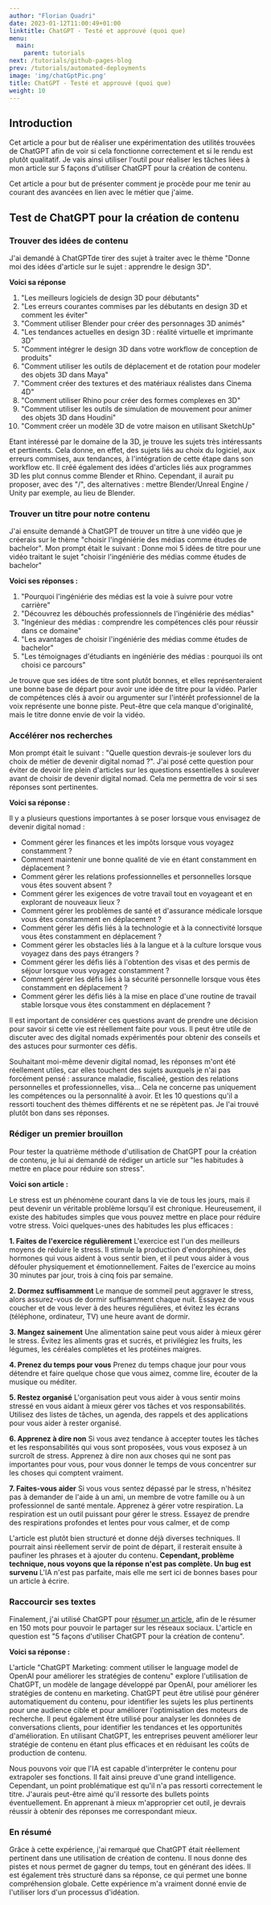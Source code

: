 ```yaml
---
author: "Florian Quadri"
date: 2023-01-12T11:00:49+01:00
linktitle: ChatGPT - Testé et approuvé (quoi que)
menu:
  main:
    parent: tutorials
next: /tutorials/github-pages-blog
prev: /tutorials/automated-deployments
image: 'img/chatGptPic.png'
title: ChatGPT - Testé et approuvé (quoi que)
weight: 10
---
```



## Introduction

Cet article a pour but de réaliser une expérimentation des utilités trouvées de ChatGPT afin de voir si cela fonctionne correctement et si le rendu est plutôt qualitatif. Je vais ainsi utiliser l'outil pour réaliser les tâches liées à mon article sur 5 façons d'utiliser ChatGPT pour la création de contenu.

Cet article a pour but de présenter comment je procède pour me tenir au courant des avancées en lien avec le métier que j'aime.

## Test de ChatGPT pour la création de contenu

### Trouver des idées de contenu

J'ai demandé à ChatGPTde tirer des sujet à traiter avec le thème "Donne moi des idées d'article sur le sujet : apprendre le design 3D".

**Voici sa réponse**

1. "Les meilleurs logiciels de design 3D pour débutants"
2. "Les erreurs courantes commises par les débutants en design 3D et comment les éviter"
3. "Comment utiliser Blender pour créer des personnages 3D animés"
4. "Les tendances actuelles en design 3D : réalité virtuelle et imprimante 3D"
5. "Comment intégrer le design 3D dans votre workflow de conception de produits"
6. "Comment utiliser les outils de déplacement et de rotation pour modeler des objets 3D dans Maya"
7. "Comment créer des textures et des matériaux réalistes dans Cinema 4D"
8. "Comment utiliser Rhino pour créer des formes complexes en 3D"
9. "Comment utiliser les outils de simulation de mouvement pour animer des objets 3D dans Houdini"
10. "Comment créer un modèle 3D de votre maison en utilisant SketchUp"

Etant intéressé par le domaine de la 3D, je trouve les sujets très intéressants et pertinents. Cela donne, en effet, des sujets liés au choix du logiciel, aux erreurs commises, aux tendances, à l'intégration de cette étape dans son workflow etc. Il créé également des idées d'articles liés aux programmes 3D les plut connus comme Blender et Rhino. Cependant, il aurait pu proposer, avec des "/", des alternatives : mettre Blender/Unreal Engine / Unity par exemple, au lieu de Blender.

### Trouver un titre pour notre contenu

J'ai ensuite demandé à ChatGPT de trouver un titre à une vidéo que je créerais sur le thème "choisir l'ingéniérie des médias comme études de bachelor". Mon prompt était le suivant : Donne moi 5 idées de titre pour une vidéo traitant le sujet "choisir l'ingéniérie des médias comme études de bachelor"

**Voici ses réponses :**

1. "Pourquoi l'ingéniérie des médias est la voie à suivre pour votre carrière"
2. "Découvrez les débouchés professionnels de l'ingéniérie des médias"
3. "Ingénieur des médias : comprendre les compétences clés pour réussir dans ce domaine"
4. "Les avantages de choisir l'ingéniérie des médias comme études de bachelor"
5. "Les témoignages d'étudiants en ingéniérie des médias : pourquoi ils ont choisi ce parcours"

Je trouve que ses idées de titre sont plutôt bonnes, et elles représenteraient une bonne base de départ pour avoir une idée de titre pour la vidéo. Parler de compétences clés à avoir ou argumenter sur l'intérêt professionnel de la voix représente une bonne piste. Peut-être que cela manque d'originalité, mais le titre donne envie de voir la vidéo.

### Accélérer nos recherches

Mon prompt était le suivant : "Quelle question devrais-je soulever lors du choix de métier de devenir digital nomad ?". J'ai posé cette question pour éviter de devoir lire plein d'articles sur les questions essentielles à soulever avant de choisir de devenir digital nomad. Cela me permettra de voir si ses réponses sont pertinentes.

**Voici sa réponse :**

Il y a plusieurs questions importantes à se poser lorsque vous envisagez de devenir digital nomad :

-  Comment gérer les finances et les impôts lorsque vous voyagez constamment ?
- Comment maintenir une bonne qualité de vie en étant constamment en déplacement ?
- Comment gérer les relations professionnelles et personnelles lorsque vous êtes souvent absent ?
- Comment gérer les exigences de votre travail tout en voyageant et en explorant de nouveaux lieux ?
- Comment gérer les problèmes de santé et d'assurance médicale lorsque vous êtes constamment en déplacement ?
- Comment gérer les défis liés à la technologie et à la connectivité lorsque vous êtes constamment en déplacement ?
- Comment gérer les obstacles liés à la langue et à la culture lorsque vous voyagez dans des pays étrangers ?
- Comment gérer les défis liés à l'obtention des visas et des permis de séjour lorsque vous voyagez constamment ?
- Comment gérer les défis liés à la sécurité personnelle lorsque vous êtes constamment en déplacement ?
- Comment gérer les défis liés à la mise en place d'une routine de travail stable lorsque vous êtes constamment en déplacement ?

Il est important de considérer ces questions avant de prendre une décision pour savoir si cette vie est réellement faite pour vous. Il peut être utile de discuter avec des digital nomads expérimentés pour obtenir des conseils et des astuces pour surmonter ces défis.

Souhaitant moi-même devenir digital nomad, les réponses m'ont été réellement utiles, car elles touchent des sujets auxquels je n'ai pas forcément pensé : assurance maladie, fiscalieé, gestion des relations personnelles et professionnelles, visa... Cela ne concerne pas uniquement les compétences ou la personnalité à avoir. Et les 10 questions qu'il a ressorti touchent des thèmes différents et ne se répètent pas. Je l'ai trouvé plutôt bon dans ses réponses.

### Rédiger un premier brouillon

Pour tester la quatrième méthode d'utilisation de ChatGPT pour la création de contenu, je lui ai demandé de rédiger un article sur "les habitudes à mettre en place pour réduire son stress".

**Voici son article :**

Le stress est un phénomène courant dans la vie de tous les jours, mais il peut devenir un véritable problème lorsqu'il est chronique. Heureusement, il existe des habitudes simples que vous pouvez mettre en place pour réduire votre stress. Voici quelques-unes des habitudes les plus efficaces :

**1. Faites de l'exercice régulièrement** L'exercice est l'un des meilleurs moyens de réduire le stress. Il stimule la production d'endorphines, des hormones qui vous aident à vous sentir bien, et il peut vous aider à vous défouler physiquement et émotionnellement. Faites de l'exercice au moins 30 minutes par jour, trois à cinq fois par semaine.

**2. Dormez suffisamment** Le manque de sommeil peut aggraver le stress, alors assurez-vous de dormir suffisamment chaque nuit. Essayez de vous coucher et de vous lever à des heures régulières, et évitez les écrans (téléphone, ordinateur, TV) une heure avant de dormir.

**3. Mangez sainement** Une alimentation saine peut vous aider à mieux gérer le stress. Évitez les aliments gras et sucrés, et privilégiez les fruits, les légumes, les céréales complètes et les protéines maigres.

**4. Prenez du temps pour vous** Prenez du temps chaque jour pour vous détendre et faire quelque chose que vous aimez, comme lire, écouter de la musique ou méditer.

**5. Restez organisé** L'organisation peut vous aider à vous sentir moins stressé en vous aidant à mieux gérer vos tâches et vos responsabilités. Utilisez des listes de tâches, un agenda, des rappels et des applications pour vous aider à rester organisé.

**6. Apprenez à dire non** Si vous avez tendance à accepter toutes les tâches et les responsabilités qui vous sont proposées, vous vous exposez à un surcroît de stress. Apprenez à dire non aux choses qui ne sont pas importantes pour vous, pour vous donner le temps de vous concentrer sur les choses qui comptent vraiment.

**7. Faites-vous aider** Si vous vous sentez dépassé par le stress, n'hésitez pas à demander de l'aide à un ami, un membre de votre famille ou à un professionnel de santé mentale.
Apprenez à gérer votre respiration. La respiration est un outil puissant pour gérer le stress. Essayez de prendre des respirations profondes et lentes pour vous calmer, et de comp


L'article est plutôt bien structuré et donne déjà diverses techniques. Il pourrait ainsi réellement servir de point de départ, il resterait ensuite à paufiner les phrases et à ajouter du contenu. **Cependant, problème technique, nous voyons que la réponse n'est pas complète. Un bug est survenu** L'IA n'est pas parfaite, mais elle me sert ici de bonnes bases pour un article à écrire.

### Raccourcir ses textes

Finalement, j'ai utilisé ChatGPT pour [résumer un article](https://www.lebigdata.fr/chatgpt-marketing), afin de le résumer en 150 mots pour pouvoir le partager sur les réseaux sociaux. L'article en question est "5 façons d'utiliser ChatGPT pour la création de contenu".

**Voici sa réponse :**

L'article "ChatGPT Marketing: comment utiliser le language model de OpenAI pour améliorer les stratégies de contenu" explore l'utilisation de ChatGPT, un modèle de langage développé par OpenAI, pour améliorer les stratégies de contenu en marketing. ChatGPT peut être utilisé pour générer automatiquement du contenu, pour identifier les sujets les plus pertinents pour une audience cible et pour améliorer l'optimisation des moteurs de recherche. Il peut également être utilisé pour analyser les données de conversations clients, pour identifier les tendances et les opportunités d'amélioration. En utilisant ChatGPT, les entreprises peuvent améliorer leur stratégie de contenu en étant plus efficaces et en réduisant les coûts de production de contenu.

Nous pouvons voir que l'IA est capable d'interpréter le contenu pour extrapoler ses fonctions. Il fait ainsi preuve d'une grand intelligence. Cependant, un point problématique est qu'il n'a pas ressorti correctement le titre. J'aurais peut-être aimé qu'il ressorte des bullets points éventuellement. En apprenant à mieux m'approprier cet outil, je devrais réussir à obtenir des réponses me correspondant mieux.

### En résumé

Grâce à cette expérience, j'ai remarqué que ChatGPT était réellement pertinent dans une utilisation de création de contenu. Il nous donne des pistes et nous permet de gagner du temps, tout en générant des idées. Il est également très structuré dans sa réponse, ce qui permet une bonne compréhension globale. Cette expérience m'a vraiment donné envie de l'utiliser lors d'un processus d'idéation.

